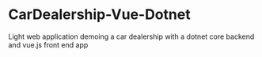 # CarDealership-Vue-Dotnet
 Light web application demoing a car dealership with a dotnet core backend and vue.js front end app
